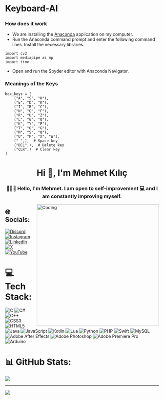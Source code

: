 # Keyboard-AI

### How does it work

- We are installing the [Anaconda](https://www.anaconda.com/) application on my computer.
- Run the Anaconda command prompt and enter the following command lines.
Install the necessary libraries.

```
import cv2
import mediapipe as mp
import time
```
- Open and run the Spyder editor with Anaconda Navigator.

### Meanings of the Keys

```
box_keys = [
    ("A", "S", "H"),
    ("E", "D", "K"),
    ("I", "B", "C"),
    ("N", "C", "F"),
    ("R", "U", "Z"),
    ("L", "G", "O"),
    ("K", "Y", "P"),
    ("T", "O", "G"),
    ("M", "S", "Q"),
    ("U", "P", "X", "W"),
    (" ",),  # Space key
    ("DEL",),  # Delete key
    ("CLR",)  # Clear key
]
```
 
<h1 align="center">Hi 👋, I'm Mehmet Kılıç</h1>
<h3 align="center">👨🏻‍💻 Hello, I'm Mehmet. I am open to self-improvement 💻 and I am constantly improving myself.</h3>
<img align="right" alt="Coding" width="400" src="https://cdn.dribbble.com/users/1162077/screenshots/3848914/programmer.gif"> </img>

## 🌐 Socials:
[![Discord](https://img.shields.io/badge/Discord-%237289DA.svg?logo=discord&logoColor=white)](https://discord.gg/WUt3FC58JZ) [![Instagram](https://img.shields.io/badge/Instagram-%23E4405F.svg?logo=Instagram&logoColor=white)](https://instagram.com/_mehmetkilic) [![LinkedIn](https://img.shields.io/badge/LinkedIn-%230077B5.svg?logo=linkedin&logoColor=white)](https://linkedin.com/in/mehmetkiliç) [![X](https://img.shields.io/badge/X-black.svg?logo=X&logoColor=white)](https://x.com/_mehmetkilic35) [![YouTube](https://img.shields.io/badge/YouTube-%23FF0000.svg?logo=YouTube&logoColor=white)](https://youtube.com/channel/UCnxweirKG2ku2YlMm83qohw) 

# 💻 Tech Stack:
![C](https://img.shields.io/badge/c-%2300599C.svg?style=flat&logo=c&logoColor=white) ![C#](https://img.shields.io/badge/c%23-%23239120.svg?style=flat&logo=csharp&logoColor=white) ![C++](https://img.shields.io/badge/c++-%2300599C.svg?style=flat&logo=c%2B%2B&logoColor=white) ![CSS3](https://img.shields.io/badge/css3-%231572B6.svg?style=flat&logo=css3&logoColor=white) ![HTML5](https://img.shields.io/badge/html5-%23E34F26.svg?style=flat&logo=html5&logoColor=white) ![Java](https://img.shields.io/badge/java-%23ED8B00.svg?style=flat&logo=openjdk&logoColor=white) ![JavaScript](https://img.shields.io/badge/javascript-%23323330.svg?style=flat&logo=javascript&logoColor=%23F7DF1E) ![Kotlin](https://img.shields.io/badge/kotlin-%237F52FF.svg?style=flat&logo=kotlin&logoColor=white) ![Lua](https://img.shields.io/badge/lua-%232C2D72.svg?style=flat&logo=lua&logoColor=white) ![Python](https://img.shields.io/badge/python-3670A0?style=flat&logo=python&logoColor=ffdd54) ![PHP](https://img.shields.io/badge/php-%23777BB4.svg?style=flat&logo=php&logoColor=white) ![Swift](https://img.shields.io/badge/swift-F54A2A?style=flat&logo=swift&logoColor=white) ![MySQL](https://img.shields.io/badge/mysql-%2300000f.svg?style=flat&logo=mysql&logoColor=white) ![Adobe After Effects](https://img.shields.io/badge/Adobe%20After%20Effects-9999FF.svg?style=flat&logo=Adobe%20After%20Effects&logoColor=white) ![Adobe Photoshop](https://img.shields.io/badge/adobe%20photoshop-%2331A8FF.svg?style=flat&logo=adobe%20photoshop&logoColor=white) ![Adobe Premiere Pro](https://img.shields.io/badge/Adobe%20Premiere%20Pro-9999FF.svg?style=flat&logo=Adobe%20Premiere%20Pro&logoColor=white) ![Arduino](https://img.shields.io/badge/-Arduino-00979D?style=flat&logo=Arduino&logoColor=white)
# 📊 GitHub Stats:
![](https://github-readme-stats.vercel.app/api/top-langs/?username=mehmetkilic35&theme=default&hide_border=false&include_all_commits=false&count_private=false&layout=compact)

---
[![](https://visitcount.itsvg.in/api?id=mehmetkilic35&icon=0&color=0)](https://visitcount.itsvg.in)



